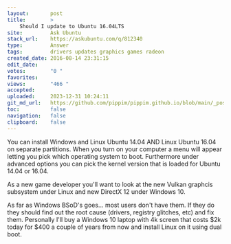 ```yaml
---
layout:       post
title:        >
    Should I update to Ubuntu 16.04LTS
site:         Ask Ubuntu
stack_url:    https://askubuntu.com/q/812340
type:         Answer
tags:         drivers updates graphics games radeon
created_date: 2016-08-14 23:31:15
edit_date:    
votes:        "0 "
favorites:    
views:        "466 "
accepted:     
uploaded:     2023-12-31 10:24:11
git_md_url:   https://github.com/pippim/pippim.github.io/blob/main/_posts/2016/2016-08-14-Should-I-update-to-Ubuntu-16.04LTS.md
toc:          false
navigation:   false
clipboard:    false
---
```


You can install Windows and Linux Ubuntu 14.04 AND Linux Ubuntu 16.04 on separate partitions. When you turn on your computer a menu will appear letting you pick which operating system to boot. Furthermore under advanced options you can pick the kernel version that is loaded for Ubuntu 14.04 or 16.04.

As a new game developer you'll want to look at the new Vulkan graphcis subsystem under Linux and new DirectX 12 under Windows 10.

As far as Windows BSoD's goes... most users don't have them. If they do they should find out the root cause (drivers, registry glitches, etc) and fix them. Personally I'll buy a Windows 10 laptop with 4k screen that costs $2k today for $400 a couple of years from now and install Linux on it using dual boot.
